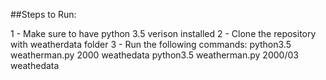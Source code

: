 ##Steps to Run:

1 - Make sure to have python 3.5 verison installed
2 - Clone the repository with weatherdata folder
3 - Run the following commands:
	python3.5 weatherman.py 2000 weathedata
	python3.5 weatherman.py 2000/03 weathedata
